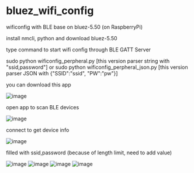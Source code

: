 # bluez_wifi_config
wificonfig with BLE base on bluez-5.50 (on RaspberryPi)

install nmcli, python and download bluez-5.50

type command to start wifi config through BLE GATT Server

sudo python wificonfig_perpheral.py
[this version parser string with "ssid,password"]
or
sudo python wificonfig_perpheral_json.py
[this version parser JSON with {"SSID":"ssid", "PW":"pw"}]


you can download this app

![image](https://raw.githubusercontent.com/eddentsai/bluez_wifi_config/master/pic/1.png)

open app to scan BLE devices

![image](https://raw.githubusercontent.com/eddentsai/bluez_wifi_config/master/pic/2.png)

connect to get device info

![image](https://raw.githubusercontent.com/eddentsai/bluez_wifi_config/master/pic/3.png)

filled with ssid,password (because of length limit, need to add value)

![image](https://raw.githubusercontent.com/eddentsai/bluez_wifi_config/master/pic/4.png)
![image](https://raw.githubusercontent.com/eddentsai/bluez_wifi_config/master/pic/5.png)
![image](https://raw.githubusercontent.com/eddentsai/bluez_wifi_config/master/pic/6.png)
![image](https://raw.githubusercontent.com/eddentsai/bluez_wifi_config/master/pic/7.png)
